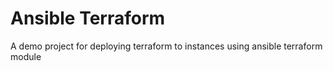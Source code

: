 # Ansible Terraform

A demo project for deploying terraform to instances using ansible terraform module
